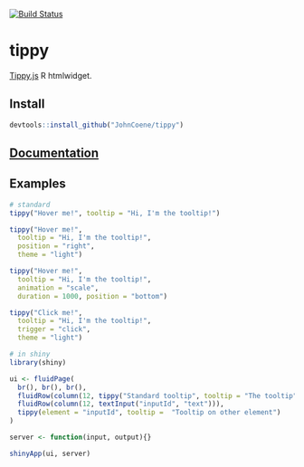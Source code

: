 [![Build Status](https://travis-ci.org/JohnCoene/tippy.svg?branch=master)](https://travis-ci.org/JohnCoene/tippy)

# tippy

[Tippy.js](https://atomiks.github.io/tippyjs) R htmlwidget.

## Install

```r
devtools::install_github("JohnCoene/tippy")
```

## [Documentation](http://john-coene.com/tippy)

## Examples

```r
# standard
tippy("Hover me!", tooltip = "Hi, I'm the tooltip!")

tippy("Hover me!", 
  tooltip = "Hi, I'm the tooltip!", 
  position = "right",
  theme = "light")

tippy("Hover me!", 
  tooltip = "Hi, I'm the tooltip!", 
  animation = "scale",
  duration = 1000, position = "bottom")

tippy("Click me!", 
  tooltip = "Hi, I'm the tooltip!", 
  trigger = "click",
  theme = "light")

# in shiny
library(shiny)

ui <- fluidPage(
  br(), br(), br(),
  fluidRow(column(12, tippy("Standard tooltip", tooltip = "The tooltip"))),
  fluidRow(column(12, textInput("inputId", "text"))),
  tippy(element = "inputId", tooltip =  "Tooltip on other element")
)

server <- function(input, output){}

shinyApp(ui, server)
```